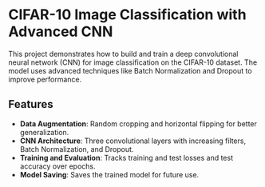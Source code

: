 # CIFAR-10 Image Classification with Advanced CNN

This project demonstrates how to build and train a deep convolutional neural network (CNN) for image classification on the CIFAR-10 dataset. The model uses advanced techniques like Batch Normalization and Dropout to improve performance.

## Features
- **Data Augmentation**: Random cropping and horizontal flipping for better generalization.
- **CNN Architecture**: Three convolutional layers with increasing filters, Batch Normalization, and Dropout.
- **Training and Evaluation**: Tracks training and test losses and test accuracy over epochs.
- **Model Saving**: Saves the trained model for future use.
